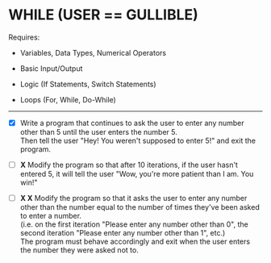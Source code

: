 # WHILE (USER == GULLIBLE)

Requires:

- Variables, Data Types, Numerical Operators

- Basic Input/Output

- Logic (If Statements, Switch Statements)

- Loops (For, While, Do-While)

---

- [x] Write a program that continues to ask the user to enter any number other than 5 until the user enters the number 5.\
Then tell the user "Hey! You weren't supposed to enter 5!" and exit the program.

- [ ] **X** Modify the program so that after 10 iterations, if the user hasn't entered 5, it will tell the user "Wow, you're more patient than I am. You win!"

- [ ] **X X** Modify the program so that it asks the user to enter any number other than the number equal to the number of times they've been asked to enter a number.\
(i.e. on the first iteration "Please enter any number other than 0", the second iteration "Please enter any number other than 1", etc.)\
The program must behave accordingly and exit when the user enters the number they were asked not to.